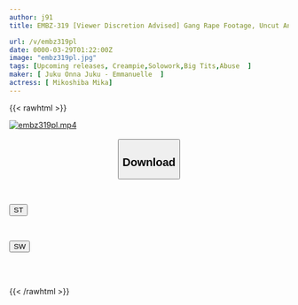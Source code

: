 ```yaml
---
author: j91
title: EMBZ-319 [Viewer Discretion Advised] Gang Rape Footage, Uncut And Unedited "Record Of Rape Crimes Against Women" Voluptuous Busty Wife Tied Up And Raped! Unconscious With Chloroform And A Stun Gun, Uterus Opened With Aphrodisiac. She Resists As She Is Repeatedly Raped, But Her Frustrated Mature Body Screams And Falls To Ecstasy! Mikoshiba Mika

url: /v/embz319pl
date: 0000-03-29T01:22:00Z
image: "embz319pl.jpg"
tags: [Upcoming releases, Creampie,Solowork,Big Tits,Abuse	]
maker: [ Juku Onna Juku - Emmanuelle  ]
actress: [ Mikoshiba Mika]
---
```



{{< rawhtml >}}

<div class="video" data-videoid="pending_link_2.html">
    <a href="javascript:;">
        <img src="/v/embz319pl/embz319pl.jpg" width="WIDTH" height="HEIGHT" alt="embz319pl.mp4" loading="lazy">
    </a>
</div>

<script type="text/javascript" src="https://j91.asia/asset/on-demand-pend.js"></script>

<br>
  <link rel="stylesheet" href="https://j91.asia/asset/bs5.css">
  
  <center>
  <button class="btn btn-primary" type="button" data-bs-toggle="collapse" data-bs-target=".multi-collapse" aria-expanded="false" aria-controls="multiCollapseExample1 multiCollapseExample2"><h2>Download</h2></button></center>
</p>
<div class="row">
  <div class="col">
    <div class="collapse multi-collapse" id="multiCollapseExample1">
      <div class="card card-body">
	      	      <br>
<div class="buttons">  
<p><a href="https://j91.asia/pending_link_2.html" target="_blank"><button class="btn-hover color-3"><i class="fa fa-download"></i> ST</button></a></p></div>
    </div>
  </div>
</div>
  <div class="col">
    <div class="collapse multi-collapse" id="multiCollapseExample2">
      <div class="card card-body">
	      <br>
<div class="buttons">
<p><a href="https://j91.asia/pending_link_2.html" target="_blank"><button class="btn-hover color-2"><i class="fa fa-download"></i> SW</button></a></p></div>
<br><br>
      </div>
    </div>
  </div>
</div>

{{< /rawhtml >}}